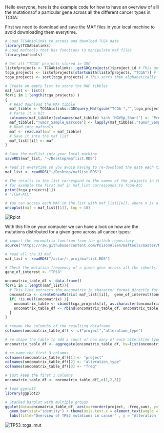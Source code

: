 Hello everyone, here is the example code for how to have an overview of alll the mutationsof a particular gene across all the different cancer types in TCGA:

First we need to download and save the MAF files in your local machine to avoid downloading them everytime.

```R
# Load TCGAbiolinks to access and download TCGA data
library(TCGAbiolinks)
# Load maftools that has functions to manipulate maf files
library(maftools)

# Get all "TCGA" projects stored in GDC
listofprojects <- TCGAbiolinks:::getGDCprojects()$project_id # This gets all the projects in GDC
tcga_projects <- listofprojects[startsWith(listofprojects, "TCGA")] # This selects only project names that start with TCGA
tcga_projects <- sort(tcga_projects) # This sorts them alphabetically

# Create an empty list to store the MAF tibbles
maf_list <- list()
for(i in 1:length(tcga_projects) )
{
  # Read Download the MAF tibble
  maf_tibble <- TCGAbiolinks::GDCquery_Maf(gsub("TCGA-","",tcga_projects[i]), pipelines = "mutect2")
  # Parse it a bit
  colnames(maf_tibble)[colnames(maf_tibble) %in% 'HGVSp_Short'] <- "Protein_Change"
  maf_tibble[,"Tumor_Sample_Barcode"] <- lapply(maf_tibble[,"Tumor_Sample_Barcode"], function(x) substr(x, 1, 12) )
  # Read into maftools
  maf <- read.maf(maf = maf_tibble)
  # Save it into the maf list
  maf_list[[i]] <- maf
}

# Save the maflist into your local machine
saveRDS(maf_list, "~/Desktop/maflist.RDS")

# read it everytime so you avoid having to re-download the data each time
maf_list <- readRDS("~/Desktop/maflist.RDS")

# The results in the list correspond to the names of the projects in the vector "tcga_projects"
# for example the first maf in maf_list corresponds to TCGA-ACC
print(tcga_projects[1])
# "TCGA-ACC"

# You can access each MAF in the list with maf_list[[n]], where n is a number in the list, for example:
oncoplot(maf = maf_list[[1]], top = 10)
```

![Rplot](https://user-images.githubusercontent.com/1195488/133899519-7a36833d-7a0a-4f9f-936a-d0e5302b57b5.png)

With this file on your computer we can have a look on how are the mutations distributed for a given gene across all cancer types: 

```R
# import the oncomatrix function from the github repository
source("https://raw.githubusercontent.com/PoisonAlien/maftools/master/R/oncomatrix.R")

# read all the 33 maf
maf_list <- readRDS("/astar/r_proj/maflist.RDS")

# Check the mutation frequency of a given gene across all the cohorts:
gene_of_interest <- "TP53"

oncomatrix_table_df <- data.frame()
for(i in 1:length(maf_list)){
  # This line extracts the oncomatrix in character format directly for the gene_of_interest
  oncomatrix <- createOncoMatrix( maf_list[[i]],  gene_of_interest)$oncoMatrix
  if( !is.null(oncomatrix) ){
    oncomatrix_table <- cbind(tcga_projects[i], as.character(oncomatrix) )
    oncomatrix_table_df <- rbind(oncomatrix_table_df, oncomatrix_table)
  }
}

# rename the columnbs of the resulting dataframe
colnames(oncomatrix_table_df) <- c("project","alteration_type")

# re-shape the table to add a count of how many of each alteration types are there per project (cancer type)
oncomatrix_table_df <- aggregate(oncomatrix_table_df, by=list(oncomatrix_table_df$project, oncomatrix_table_df$alteration_type), FUN=length)

# re-name the first 3 columns
colnames(oncomatrix_table_df)[1] <- "project"
colnames(oncomatrix_table_df)[2] <- "alteration_type"
colnames(oncomatrix_table_df)[3] <- "freq"

# just keep the first 3 columns
oncomatrix_table_df <- oncomatrix_table_df[,c(1,2,3)]

# load ggplot2
library(ggplot2)

# Stacked barplot with multiple groups
ggplot(data=oncomatrix_table_df, aes(x=reorder(project, -freq,sum), y=freq, fill=alteration_type)) +
  geom_bar(stat="identity") + theme(axis.text.x = element_text(angle = 90, vjust = 0.5, hjust=1)) +
  labs(title="Overview of TP53 mutations in cancer" , y = "Alteration frequency", x = "TCGA projects")

```
![TP53_tcga_mut](https://user-images.githubusercontent.com/1195488/133906603-71d9a033-fa23-4a2d-8107-38fb04bbdf03.png)

